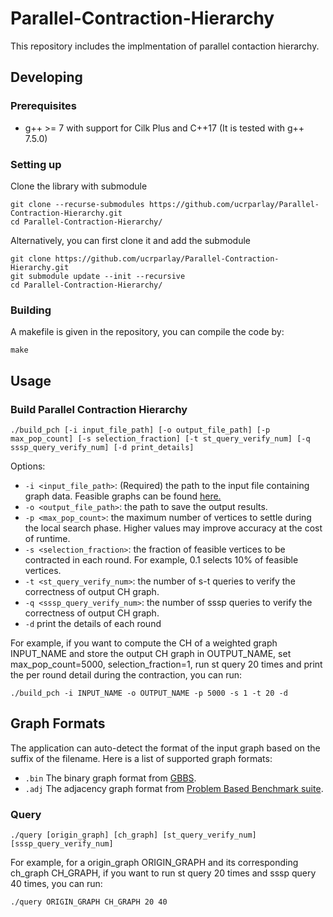 Parallel-Contraction-Hierarchy 
====================== 

This repository includes the implmentation of parallel contaction hierarchy. 

## Developing 

### Prerequisites 
* g++ &gt;= 7 with support for Cilk Plus and C++17 (It is tested with g++ 7.5.0) 

### Setting up 
Clone the library with submodule 
```shell
git clone --recurse-submodules https://github.com/ucrparlay/Parallel-Contraction-Hierarchy.git
cd Parallel-Contraction-Hierarchy/ 
```

Alternatively, you can first clone it and add the submodule 
```shell
git clone https://github.com/ucrparlay/Parallel-Contraction-Hierarchy.git
git submodule update --init --recursive 
cd Parallel-Contraction-Hierarchy/ 
```

### Building
A makefile is given in the repository, you can compile the code by: 
```shell
make
```

## Usage

### Build Parallel Contraction Hierarchy
```shell
./build_pch [-i input_file_path] [-o output_file_path] [-p max_pop_count] [-s selection_fraction] [-t st_query_verify_num] [-q sssp_query_verify_num] [-d print_details] 
```
Options: 
* `-i <input_file_path>`: (Required) the path to the input file containing graph data. Feasible graphs can be found [here.](https://pasgal-bs.cs.ucr.edu/)
* `-o <output_file_path>`: the path to save the output results.
* `-p <max_pop_count>`: the maximum number of vertices to settle during the local search phase. Higher values may improve accuracy at the cost of runtime.
* `-s <selection_fraction>`: the fraction of feasible vertices to be contracted in each round. For example, 0.1 selects 10% of feasible vertices.
* `-t <st_query_verify_num>`: the number of s-t queries to verify the correctness of output CH graph.
* `-q <sssp_query_verify_num>`: the number of sssp queries to verify the correctness of output CH graph.
* `-d` print the details of each round

For example, if you want to compute the CH of a weighted graph INPUT_NAME and store the output CH graph in OUTPUT_NAME, set max_pop_count=5000, selection_fraction=1, run st query 20 times and print the per round detail during the contraction, you can run:
```shell
./build_pch -i INPUT_NAME -o OUTPUT_NAME -p 5000 -s 1 -t 20 -d
```
## Graph Formats
The application can auto-detect the format of the input graph based on the suffix of the filename. Here is a list of supported graph formats: 
+ `.bin` The binary graph format from [GBBS](https://github.com/ParAlg/gbbs). 
+ `.adj` The adjacency graph format from [Problem Based Benchmark suite](http://www.cs.cmu.edu/~pbbs/benchmarks/graphIO.html). 


### Query

```shell
./query [origin_graph] [ch_graph] [st_query_verify_num] [sssp_query_verify_num]
```

For example, for a origin_graph ORIGIN_GRAPH and its corresponding ch_graph CH_GRAPH, if you want to run st query 20 times and sssp query 40 times, you can run:
```shell
./query ORIGIN_GRAPH CH_GRAPH 20 40
```